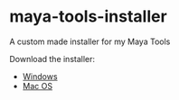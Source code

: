 # maya-tools-installer
A custom made installer for my Maya Tools

Download the installer:
* [Windows](https://github.com/Pomettini/maya-tools-installer/blob/master/bin/maya-tools-installer.exe)
* [Mac OS](https://github.com/Pomettini/maya-tools-installer/blob/master/bin/maya-tools-installer)
